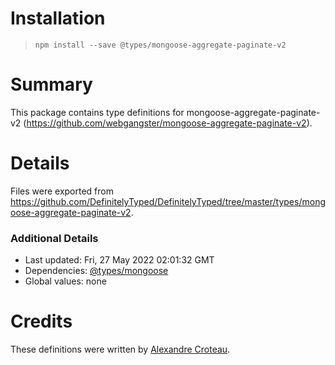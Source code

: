 # Installation
> `npm install --save @types/mongoose-aggregate-paginate-v2`

# Summary
This package contains type definitions for mongoose-aggregate-paginate-v2 (https://github.com/webgangster/mongoose-aggregate-paginate-v2).

# Details
Files were exported from https://github.com/DefinitelyTyped/DefinitelyTyped/tree/master/types/mongoose-aggregate-paginate-v2.

### Additional Details
 * Last updated: Fri, 27 May 2022 02:01:32 GMT
 * Dependencies: [@types/mongoose](https://npmjs.com/package/@types/mongoose)
 * Global values: none

# Credits
These definitions were written by [Alexandre Croteau](https://github.com/acrilex1).

